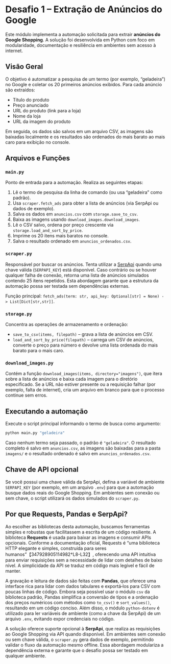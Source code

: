 # Desafio 1 – Extração de Anúncios do Google

Este módulo implementa a automação solicitada para extrair **anúncios do
Google Shopping**. A solução foi desenvolvida em Python com foco em
modularidade, documentação e resiliência em ambientes sem acesso à
internet.

## Visão Geral

O objetivo é automatizar a pesquisa de um termo (por exemplo, “geladeira”)
no Google e coletar os 20 primeiros anúncios exibidos. Para cada
anúncio são extraídos:

* Título do produto
* Preço anunciado
* URL do produto (link para a loja)
* Nome da loja
* URL da imagem do produto

Em seguida, os dados são salvos em um arquivo CSV, as imagens são
baixadas localmente e os resultados são ordenados do mais barato ao
mais caro para exibição no console.

## Arquivos e Funções

### `main.py`

Ponto de entrada para a automação. Realiza as seguintes etapas:

1. Lê o termo de pesquisa da linha de comando (ou usa “geladeira” como padrão).
2. Usa `scraper.fetch_ads` para obter a lista de anúncios (via SerpApi ou dados de exemplo).
3. Salva os dados em `anuncios.csv` com `storage.save_to_csv`.
4. Baixa as imagens usando `download_images.download_images`.
5. Lê o CSV salvo, ordena por preço crescente via `storage.load_and_sort_by_price`.
6. Imprime os 20 itens mais baratos no console.
7. Salva o resultado ordenado em `anuncios_ordenados.csv`.

### `scraper.py`

Responsável por buscar os anúncios. Tenta utilizar a [SerpApi](https://serpapi.com) quando uma
chave válida (`SERPAPI_KEY`) está disponível. Caso contrário ou se houver
qualquer falha de conexão, retorna uma lista de anúncios simulados
contendo 25 itens repetidos. Esta abordagem garante que a estrutura da
automação possa ser testada sem dependências externas.

Função principal: `fetch_ads(term: str, api_key: Optional[str] = None) -> List[Dict[str,str]]`.

### `storage.py`

Concentra as operações de armazenamento e ordenação:

* `save_to_csv(items, filepath)` – grava a lista de anúncios em CSV.
* `load_and_sort_by_price(filepath)` – carrega um CSV de anúncios, converte o
  preço para número e devolve uma lista ordenada do mais barato para o mais
  caro.

### `download_images.py`

Contém a função `download_images(items, directory="imagens")`, que itera
sobre a lista de anúncios e baixa cada imagem para o diretório
especificado. Se a URL não estiver presente ou a requisição falhar
(por exemplo, falta de internet), cria um arquivo em branco para que o
processo continue sem erros.

## Executando a automação

Execute o script principal informando o termo de busca como argumento:

```bash
python main.py "geladeira"
```

Caso nenhum termo seja passado, o padrão é `"geladeira"`. O resultado
completo é salvo em `anuncios.csv`, as imagens são baixadas para a pasta
`imagens/` e o resultado ordenado é salvo em `anuncios_ordenados.csv`.

## Chave de API opcional

Se você possui uma chave válida da SerpApi, defina a variável de
ambiente `SERPAPI_KEY` (por exemplo, em um arquivo `.env`) para que a
automação busque dados reais do Google Shopping. Em ambientes sem
conexão ou sem chave, o script utilizará os dados simulados do
`scraper.py`.
## Por que Requests, Pandas e SerpApi?

Ao escolher as bibliotecas desta automação, buscamos ferramentas simples
e robustas que facilitassem a escrita de um código resiliente. A
biblioteca **Requests** é usada para baixar as imagens e consumir
APIs opcionais. Conforme a documentação oficial, Requests é “uma
biblioteca HTTP elegante e simples, construída para seres humanos”【347928905114982†L8-L32】,
oferecendo uma API intuitiva para enviar requisições sem a necessidade
de lidar com detalhes de baixo nível. A simplicidade da API se
traduz em código mais legível e fácil de manter.

A gravação e leitura de dados são feitas com **Pandas**, que oferece
uma interface rica para lidar com dados tabulares e exportá‑los para
CSV com poucas linhas de código. Embora seja possível usar o módulo
`csv` da biblioteca padrão, Pandas simplifica a conversão de tipos e a
ordenação dos preços numéricos com métodos como `to_csv()` e
`sort_values()`, resultando em um código conciso. Além disso, o módulo
`python‑dotenv` é utilizado para ler variáveis de ambiente (como a
chave da SerpApi) de um arquivo `.env`, evitando expor credenciais no
código.

A solução oferece suporte opcional à **SerpApi**, que realiza as
requisições ao Google Shopping via API quando disponível. Em ambientes
sem conexão ou sem chave válida, o `scraper.py` gera dados de
exemplo, permitindo validar o fluxo da automação mesmo offline. Essa
abordagem modulariza a dependência externa e garante que o desafio
possa ser testado em qualquer ambiente.
